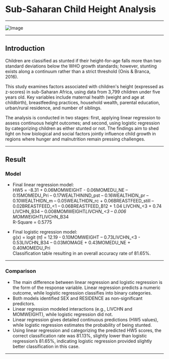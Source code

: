 # Sub-Saharan Child Height Analysis
---

![Image](https://github.com/user-attachments/assets/f60daec5-3030-4d33-adc5-66e06ce706a7)

---

## Introduction

Children are classified as stunted if their height-for-age falls more than two standard deviations below the WHO growth standards; however, stunting exists along a continuum rather than a strict threshold (Onis & Branca, 2016).

This study examines factors associated with children's height (expressed as z-scores) in sub-Saharan Africa, using data from 3,799 children under five years old. Key variables include maternal health (weight and age at childbirth), breastfeeding practices, household wealth, parental education, urban/rural residence, and number of siblings.

The analysis is conducted in two stages: first, applying linear regression to assess continuous height outcomes; and second, using logistic regression by categorizing children as either stunted or not. The findings aim to shed light on how biological and social factors jointly influence child growth in regions where hunger and malnutrition remain pressing challenges.

---

## Result

### Model
- Final linear regression model:<br>
HW5 = -8.31 + 0.06MOMWEIGHT - 0.06MOMEDU_NE – 0.15MOMEDU_Pri – 0.17WEALTHININD_pst – 0.16WEALTHIDN_pr – 0.10WEALTHIDN_m – 0.05WEALTHIDN_rc + 0.06BREASTFEED_still – 0.02BREASTFEED_<1 – 0.06BREASTFEED_B12 + 1.04 LIVCHN_<3 + 0.74 LIVCHN_B34 – 0.008MOMWEIGHT*LIVCHN_<3 – 0.006 MOMWEIGHT*LIVCHN_B34  
R-Square = 0.5775

- Final logistic regression model:<br>
g(x) = logit (π̂) = 12.19 - 0.10MOMWEIGHT – 0.73LIVCHN_<3 - 0.53LIVCHN_B34 – 0.03MOMAGE + 0.43MOMEDU_NE + 0.40MOMEDU_Pri  
Classification table resulting in an overall accuracy rate of 81.65%.

---

### Comparison
- The main difference between linear regression and logistic regression is the form of the response variable. Linear regression predicts a numeric outcome, while logistic regression classifies into binary categories.
- Both models identified SEX and RESIDENCE as non-significant predictors.
- Linear regression modeled interactions (e.g., LIVCHN and MOMWEIGHT), while logistic regression did not.
- Linear regression gives detailed continuous predictions (HW5 values), while logistic regression estimates the probability of being stunted.
- Using linear regression and categorizing the predicted HW5 scores, the correct classification rate was 81.13%, slightly lower than logistic regression’s 81.65%, indicating logistic regression provided slightly better classification in this case.

---
